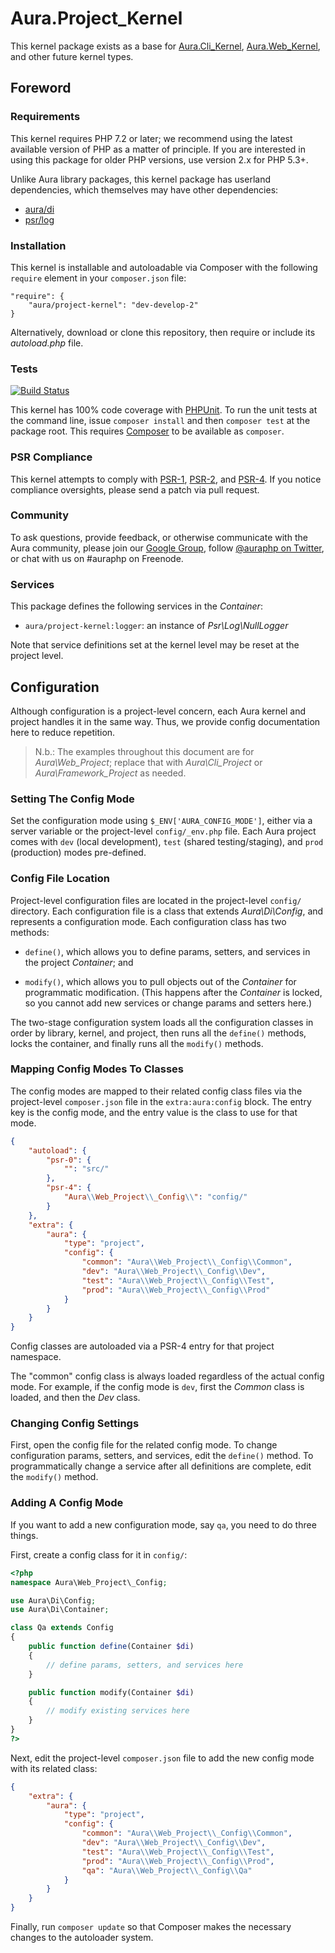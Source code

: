# Aura.Project_Kernel

This kernel package exists as a base for [Aura.Cli_Kernel](https://github.com/auraphp/Aura.Cli_Kernel), [Aura.Web_Kernel](https://github.com/auraphp/Aura.Web_Kernel), and other future kernel types.

## Foreword

### Requirements

This kernel requires PHP 7.2 or later; we recommend using the latest available version of PHP as a matter of principle. If you are interested in using this package for older PHP versions, use version 2.x for PHP 5.3+.

Unlike Aura library packages, this
kernel package has userland dependencies, which themselves may have other
dependencies:

- [aura/di](https://packagist.org/packages/aura/di)
- [psr/log](https://packagist.org/packages/psr/log)

### Installation

This kernel is installable and autoloadable via Composer with the following
`require` element in your `composer.json` file:

    "require": {
        "aura/project-kernel": "dev-develop-2"
    }

Alternatively, download or clone this repository, then require or include its
_autoload.php_ file.

### Tests

[![Build Status](https://travis-ci.org/auraphp/Aura.Project_Kernel.png?branch=develop-2)](https://travis-ci.org/auraphp/Aura.Project_Kernel)

This kernel has 100% code coverage with [PHPUnit](http://phpunit.de). To run the unit tests at the command line, issue `composer install` and then `composer test` at the package root. This requires [Composer](http://getcomposer.org/) to be available as `composer`.

### PSR Compliance

This kernel attempts to comply with [PSR-1][], [PSR-2][], and [PSR-4][]. If
you notice compliance oversights, please send a patch via pull request.

[PSR-1]: https://github.com/php-fig/fig-standards/blob/master/accepted/PSR-1-basic-coding-standard.md
[PSR-2]: https://github.com/php-fig/fig-standards/blob/master/accepted/PSR-2-coding-style-guide.md
[PSR-4]: https://github.com/php-fig/fig-standards/blob/master/accepted/PSR-4-autoloader.md

### Community

To ask questions, provide feedback, or otherwise communicate with the Aura community, please join our [Google Group](http://groups.google.com/group/auraphp), follow [@auraphp on Twitter](http://twitter.com/auraphp), or chat with us on #auraphp on Freenode.

### Services

This package defines the following services in the _Container_:

- `aura/project-kernel:logger`: an instance of _Psr\Log\NullLogger_

Note that service definitions set at the kernel level may be reset at the project level.

## Configuration

Although configuration is a project-level concern, each Aura kernel and project handles it in the same way. Thus, we provide config documentation here to reduce repetition.

> N.b.: The examples throughout this document are for _Aura\Web_Project_; replace that with _Aura\Cli_Project_ or _Aura\Framework_Project_ as needed.


### Setting The Config Mode

Set the configuration mode using `$_ENV['AURA_CONFIG_MODE']`, either via a server variable or the project-level `config/_env.php` file. Each Aura project comes with `dev` (local development), `test` (shared testing/staging), and `prod` (production) modes pre-defined.

### Config File Location

Project-level configuration files are located in the project-level `config/` directory. Each configuration file is a class that extends _Aura\Di\Config_, and represents a configuration mode. Each configuration class has two methods:

- `define()`, which allows you to define params, setters, and services in the project _Container_; and

- `modify()`, which allows you to pull objects out of the _Container_ for programmatic modification. (This happens after the _Container_ is locked, so you cannot add new services or change params and setters here.)

The two-stage configuration system loads all the configuration classes in order by library, kernel, and project, then runs all the `define()` methods, locks the container, and finally runs all the `modify()` methods.

### Mapping Config Modes To Classes

The config modes are mapped to their related config class files via the project-level `composer.json` file in the `extra:aura:config` block. The entry key is the config mode, and the entry value is the class to use for that mode.

```json
{
    "autoload": {
        "psr-0": {
            "": "src/"
        },
        "psr-4": {
            "Aura\\Web_Project\\_Config\\": "config/"
        }
    },
    "extra": {
        "aura": {
            "type": "project",
            "config": {
                "common": "Aura\\Web_Project\\_Config\\Common",
                "dev": "Aura\\Web_Project\\_Config\\Dev",
                "test": "Aura\\Web_Project\\_Config\\Test",
                "prod": "Aura\\Web_Project\\_Config\\Prod"
            }
        }
    }
}
```

Config classes are autoloaded via a PSR-4 entry for that project namespace.

The "common" config class is always loaded regardless of the actual config mode.  For example, if the config mode is `dev`, first the _Common_ class is loaded, and then the _Dev_ class.


### Changing Config Settings

First, open the config file for the related config mode. To change configuration params, setters, and services, edit the `define()` method. To programmatically change a service after all definitions are complete, edit the `modify()` method.

### Adding A Config Mode

If you want to add a new configuration mode, say `qa`, you need to do three things.

First, create a config class for it in `config/`:

```php
<?php
namespace Aura\Web_Project\_Config;

use Aura\Di\Config;
use Aura\Di\Container;

class Qa extends Config
{
    public function define(Container $di)
    {
        // define params, setters, and services here
    }

    public function modify(Container $di)
    {
        // modify existing services here
    }
}
?>
```

Next, edit the project-level `composer.json` file to add the new config mode with its related class:

```json
{
    "extra": {
        "aura": {
            "type": "project",
            "config": {
                "common": "Aura\\Web_Project\\_Config\\Common",
                "dev": "Aura\\Web_Project\\_Config\\Dev",
                "test": "Aura\\Web_Project\\_Config\\Test",
                "prod": "Aura\\Web_Project\\_Config\\Prod",
                "qa": "Aura\\Web_Project\\_Config\\Qa"
            }
        }
    }
}
```

Finally, run `composer update` so that Composer makes the necessary changes to the autoloader system.

